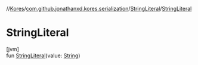 //[Kores](../../../index.md)/[com.github.jonathanxd.kores.serialization](../index.md)/[StringLiteral](index.md)/[StringLiteral](-string-literal.md)

# StringLiteral

[jvm]\
fun [StringLiteral](-string-literal.md)(value: [String](https://kotlinlang.org/api/latest/jvm/stdlib/kotlin/-string/index.html))
